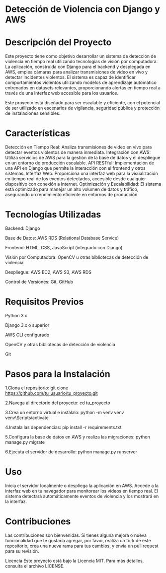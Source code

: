 # Detección de Violencia con Django y AWS
# Descripción del Proyecto
Este proyecto tiene como objetivo desarrollar un sistema de detección de violencia en tiempo real utilizando tecnologías de visión por computadora. La aplicación, construida con Django para el backend y desplegada en AWS, emplea cámaras para analizar transmisiones de video en vivo y detectar incidentes violentos. El sistema es capaz de identificar comportamientos violentos utilizando modelos de aprendizaje automático entrenados en datasets relevantes, proporcionando alertas en tiempo real a través de una interfaz web accesible para los usuarios.

Este proyecto está diseñado para ser escalable y eficiente, con el potencial de ser utilizado en escenarios de vigilancia, seguridad pública y protección de instalaciones sensibles.
# Características
Detección en Tiempo Real: Analiza transmisiones de video en vivo para detectar eventos violentos de manera inmediata.
Integración con AWS: Utiliza servicios de AWS para la gestión de la base de datos y el despliegue en un entorno de producción escalable.
API RESTful: Implementación de una API en Django que permite la interacción con el frontend y otros sistemas.
Interfaz Web: Proporciona una interfaz web para la visualización en tiempo real de los eventos detectados, accesible desde cualquier dispositivo con conexión a internet.
Optimización y Escalabilidad: El sistema está optimizado para manejar un alto volumen de datos y tráfico, asegurando un rendimiento eficiente en entornos de producción.

# Tecnologías Utilizadas
Backend: Django

Base de Datos: AWS RDS (Relational Database Service)

Frontend: HTML, CSS, JavaScript (integrado con Django)

Visión por Computadora: OpenCV u otras bibliotecas de detección de violencia

Despliegue: AWS EC2, AWS S3, AWS RDS

Control de Versiones: Git, GitHub


# Requisitos Previos

Python 3.x

Django 3.x o superior

AWS CLI configurado

OpenCV y otras bibliotecas de detección de violencia

Git

# Pasos para la Instalación

1.Clona el repositorio:
git clone https://github.com/tu_usuario/tu_proyecto.git

2.Navega al directorio del proyecto:
cd tu_proyecto

3.Crea un entorno virtual e instálalo:
python -m venv venv
venv\Scripts\activate

4.Instala las dependencias:
pip install -r requirements.txt

5.Configura la base de datos en AWS y realiza las migraciones:
python manage.py migrate

6.Ejecuta el servidor de desarrollo:
python manage.py runserver

# Uso
Inicia el servidor localmente o despliega la aplicación en AWS.
Accede a la interfaz web en tu navegador para monitorear los videos en tiempo real.
El sistema detectará automáticamente eventos de violencia y los mostrará en la interfaz.
# Contribuciones
Las contribuciones son bienvenidas. Si tienes alguna mejora o nueva funcionalidad que te gustaría agregar, por favor, realiza un fork de este repositorio, crea una nueva rama para tus cambios, y envía un pull request para su revisión.

Licencia
Este proyecto está bajo la Licencia MIT. Para más detalles, consulta el archivo LICENSE.





